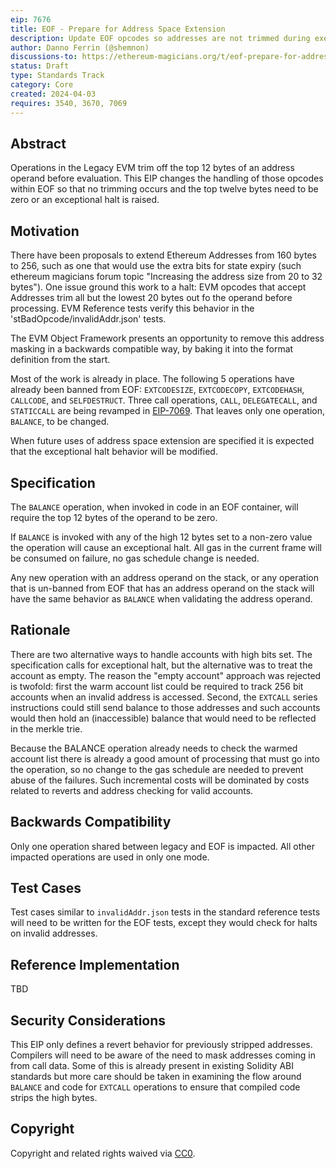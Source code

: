 ```yaml
---
eip: 7676
title: EOF - Prepare for Address Space Extension
description: Update EOF opcodes so addresses are not trimmed during execution
author: Danno Ferrin (@shemnon)
discussions-to: https://ethereum-magicians.org/t/eof-prepare-for-address-space-extension/19537
status: Draft
type: Standards Track
category: Core
created: 2024-04-03
requires: 3540, 3670, 7069
---
```


## Abstract

Operations in the Legacy EVM trim off the top 12 bytes of an address operand before evaluation. This
EIP changes the handling of those opcodes within EOF so that no trimming occurs and the top twelve
bytes need to be zero or an exceptional halt is raised.

## Motivation

There have been proposals to extend Ethereum Addresses from 160 bytes to 256, such as one that would
use the extra bits for state expiry (such ethereum magicians forum topic "Increasing the address
size from 20 to 32 bytes"). One issue ground this work to a halt: EVM opcodes that accept Addresses
trim all but the lowest 20 bytes out fo the operand before processing. EVM Reference tests verify
this behavior in the 'stBadOpcode/invalidAddr.json' tests.

The EVM Object Framework presents an opportunity to remove this address masking in a backwards
compatible way, by baking it into the format definition from the start.

Most of the work is already in place. The following 5 operations have already been banned from
EOF: `EXTCODESIZE`, `EXTCODECOPY`, `EXTCODEHASH`, `CALLCODE`, and `SELFDESTRUCT`. Three call
operations, `CALL`, `DELEGATECALL`, and `STATICCALL` are being revamped
in [EIP-7069](./eip-7069.md). That leaves only one operation, `BALANCE`, to be changed.

When future uses of address space extension are specified it is expected that the exceptional halt
behavior will be modified.

## Specification

The `BALANCE` operation, when invoked in code in an EOF container, will require the top 12 bytes of
the operand to be zero.

If `BALANCE` is invoked with any of the high 12 bytes set to a non-zero value the operation will
cause an exceptional halt. All gas in the current frame will be consumed on failure, no gas schedule
change is needed.

Any new operation with an address operand on the stack, or any operation that is un-banned from EOF
that has an address operand on the stack will have the same behavior as `BALANCE` when validating
the address operand.

## Rationale

There are two alternative ways to handle accounts with high bits set. The specification calls for
exceptional halt, but the alternative was to treat the account as empty. The reason the "empty
account" approach was rejected is twofold: first the warm account list could be required to track
256 bit accounts when an invalid address is accessed. Second, the `EXTCALL` series instructions
could still send balance to those addresses and such accounts would then hold an (inaccessible)
balance that would need to be reflected in the merkle trie.

Because the BALANCE operation already needs to check the warmed account list there is already a good
amount of processing that must go into the operation, so no change to the gas schedule are needed to
prevent abuse of the failures. Such incremental costs will be dominated by costs related to reverts
and address checking for valid accounts.

## Backwards Compatibility

Only one operation shared between legacy and EOF is impacted. All other impacted operations are used
in only one mode.

## Test Cases

Test cases similar to `invalidAddr.json`  tests in the standard reference tests will need to be
written for the EOF tests, except they would check for halts on invalid addresses.

## Reference Implementation

TBD

## Security Considerations

This EIP only defines a revert behavior for previously stripped addresses. Compilers will need to be
aware of the need to mask addresses coming in from call data. Some of this is already present in
existing Solidity ABI standards but more care should be taken in examining the flow around `BALANCE`
and code for `EXTCALL` operations to ensure that compiled code strips the high bytes.

## Copyright

Copyright and related rights waived via [CC0](../LICENSE.md).
